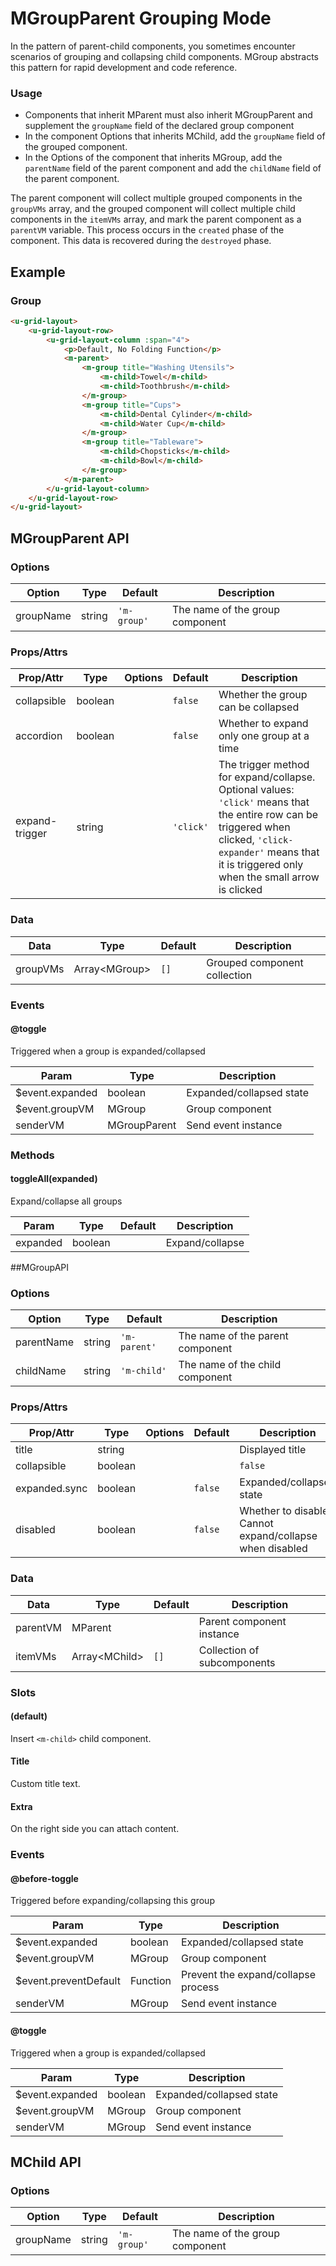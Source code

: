<!-- The README.md is automatically generated based on api.yaml and docs/*.md for easy viewing on GitHub and NPM. If you need to modify, please view the source file -->

# MGroupParent Grouping Mode

In the pattern of parent-child components, you sometimes encounter scenarios of grouping and collapsing child components. MGroup abstracts this pattern for rapid development and code reference.

### Usage

- Components that inherit MParent must also inherit MGroupParent and supplement the `groupName` field of the declared group component
- In the component Options that inherits MChild, add the `groupName` field of the grouped component.
- In the Options of the component that inherits MGroup, add the `parentName` field of the parent component and add the `childName` field of the parent component.

The parent component will collect multiple grouped components in the `groupVMs` array, and the grouped component will collect multiple child components in the `itemVMs` array, and mark the parent component as a `parentVM` variable. This process occurs in the `created` phase of the component. This data is recovered during the `destroyed` phase.

## Example

### Group

``` html
<u-grid-layout>
    <u-grid-layout-row>
        <u-grid-layout-column :span="4">
            <p>Default, No Folding Function</p>
            <m-parent>
                <m-group title="Washing Utensils">
                    <m-child>Towel</m-child>
                    <m-child>Toothbrush</m-child>
                </m-group>
                <m-group title="Cups">
                    <m-child>Dental Cylinder</m-child>
                    <m-child>Water Cup</m-child>
                </m-group>
                <m-group title="Tableware">
                    <m-child>Chopsticks</m-child>
                    <m-child>Bowl</m-child>
                </m-group>
            </m-parent>
        </u-grid-layout-column>
    </u-grid-layout-row>
</u-grid-layout>
```

## MGroupParent API
### Options

| Option | Type | Default | Description |
| ------ | ---- | ------- | ----------- |
| groupName | string | `'m-group'` | The name of the group component |

### Props/Attrs

| Prop/Attr | Type | Options | Default | Description |
| --------- | ---- | ------- | ------- | ----------- |
| collapsible | boolean | | `false` | Whether the group can be collapsed |
| accordion | boolean | | `false` | Whether to expand only one group at a time |
| expand-trigger | string | | `'click'` | The trigger method for expand/collapse. Optional values: `'click'` means that the entire row can be triggered when clicked, `'click-expander'` means that it is triggered only when the small arrow is clicked |

### Data

| Data | Type | Default | Description |
| ---- | ---- | ------- | ----------- |
| groupVMs | Array\<MGroup\> | `[]` | Grouped component collection |

### Events

#### @toggle

Triggered when a group is expanded/collapsed

| Param | Type | Description |
| ----- | ---- | ----------- |
| $event.expanded | boolean | Expanded/collapsed state |
| $event.groupVM | MGroup | Group component |
| senderVM | MGroupParent | Send event instance |

### Methods

#### toggleAll(expanded)

Expand/collapse all groups

| Param | Type | Default | Description |
| ----- | ---- | ------- | ----------- |
| expanded | boolean | | Expand/collapse |

##MGroupAPI
### Options

| Option | Type | Default | Description |
| ------ | ---- | ------- | ----------- |
| parentName | string | `'m-parent'` | The name of the parent component |
| childName | string | `'m-child'` | The name of the child component |

### Props/Attrs

| Prop/Attr | Type | Options | Default | Description |
| --------- | ---- | ------- | ------- | ----------- |
| title | string | | | Displayed title |
| collapsible | boolean | | | `false` |
| expanded.sync | boolean | | `false` | Expanded/collapsed state |
| disabled | boolean | | `false` | Whether to disable. Cannot expand/collapse when disabled |

### Data

| Data | Type | Default | Description |
| ---- | ---- | ------- | ----------- |
| parentVM | MParent | | Parent component instance |
| itemVMs | Array\<MChild\> | `[]` | Collection of subcomponents |

### Slots

#### (default)

Insert `<m-child>` child component.

#### Title

Custom title text.

#### Extra

On the right side you can attach content.

### Events

#### @before-toggle

Triggered before expanding/collapsing this group

| Param | Type | Description |
| ----- | ---- | ----------- |
| $event.expanded | boolean | Expanded/collapsed state |
| $event.groupVM | MGroup | Group component |
| $event.preventDefault | Function | Prevent the expand/collapse process |
| senderVM | MGroup | Send event instance |

#### @toggle

Triggered when a group is expanded/collapsed

| Param | Type | Description |
| ----- | ---- | ----------- |
| $event.expanded | boolean | Expanded/collapsed state |
| $event.groupVM | MGroup | Group component |
| senderVM | MGroup | Send event instance |

## MChild API
### Options

| Option | Type | Default | Description |
| ------ | ---- | ------- | ----------- |
| groupName | string | `'m-group'` | The name of the group component |
